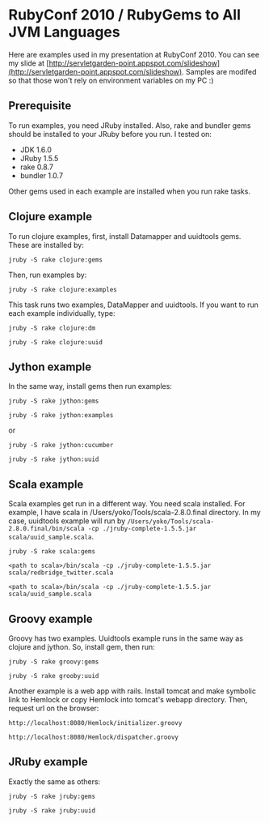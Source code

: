 # RubyConf 2010 / RubyGems to All JVM Languages

Here are examples used in my presentation at RubyConf 2010. You can see my slide at  [http://servletgarden-point.appspot.com/slideshow](http://servletgarden-point.appspot.com/slideshow).
Samples are modifed so that those won't rely on environment variables on my PC :)


## Prerequisite

To run examples, you need JRuby installed. Also, rake and bundler gems should be installed to your JRuby before you run. I tested on:

* JDK 1.6.0
* JRuby 1.5.5
* rake 0.8.7
* bundler 1.0.7

Other gems used in each example are installed when you run rake tasks.


## Clojure example

To run clojure examples, first, install Datamapper and uuidtools gems. These are installed by:

``jruby -S rake clojure:gems``

Then, run examples by:

``jruby -S rake clojure:examples``

This task runs two examples, DataMapper and uuidtools. If you want to run each example individually, type:

``jruby -S rake clojure:dm``

``jruby -S rake clojure:uuid``


## Jython example

In the same way, install gems then run examples:

``jruby -S rake jython:gems``

``jruby -S rake jython:examples``

or

``jruby -S rake jython:cucumber``

``jruby -S rake jython:uuid``


## Scala example

Scala examples get run in a different way. You need scala installed. For example, I have scala in /Users/yoko/Tools/scala-2.8.0.final directory. In my case, uuidtools example will run by `/Users/yoko/Tools/scala-2.8.0.final/bin/scala -cp ./jruby-complete-1.5.5.jar scala/uuid_sample.scala`.

``jruby -S rake scala:gems``

``<path to scala>/bin/scala -cp ./jruby-complete-1.5.5.jar scala/redbridge_twitter.scala``

``<path to scala>/bin/scala -cp ./jruby-complete-1.5.5.jar scala/uuid_sample.scala``


## Groovy example

Groovy has two examples. Uuidtools example runs in the same way as clojure and jython. So, install gem, then run:

``jruby -S rake groovy:gems``

``jruby -S rake grooby:uuid``

Another example is a web app with rails. Install tomcat and make symbolic link to Hemlock or copy Hemlock into tomcat's webapp directory. Then, request url on the browser:

``http://localhost:8080/Hemlock/initializer.groovy``

``http://localhost:8080/Hemlock/dispatcher.groovy``


## JRuby example

Exactly the same as others:

``jruby -S rake jruby:gems``

``jruby -S rake jruby:uuid``

